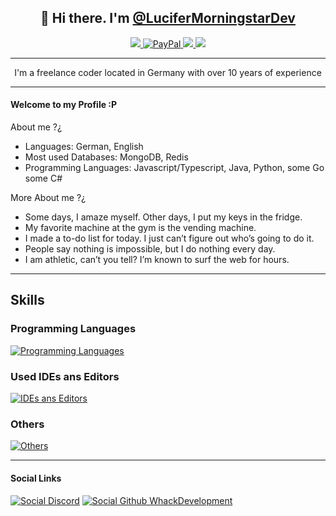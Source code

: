 <div align="center">
    <h2>👋 Hi there. I'm <a target="_blank" href="https://paypal.me/WhackDevelopment">@LuciferMorningstarDev</a></h2>
    <a target="_blank" href="https://discord.gg/WhackDevelopment">
        <img src="https://img.shields.io/discord/1075538521340776489?style=for-the-badge&logo=discord">
    </a>
    <a target="_blank" href="https://paypal.me/WhackDevelopment">
        <img src="https://img.shields.io/badge/Donate-PayPal-blue?style=for-the-badge&logo=paypal" alt="PayPal">
    </a>
    <a target="_blank" href="https://github.com/WhackDevelopment/.github/issues">
        <img src="https://img.shields.io/github/issues/WhackDevelopment/.github.svg?style=for-the-badge&logo=github">
    </a>
    <a target="_blank" href="https://github.com/LuciferMorningstarDev"><img src="https://img.shields.io/github/followers/LuciferMorningstarDev?style=for-the-badge&label=GitHub%20Followers&logo=github&c"></img></a>
    <br>
</div>

---

<div align="center">
    <p>
    I'm a freelance coder located in Germany with over 10 years of experience
    </p>
</div>

---

#### Welcome to my Profile :P

About me ?¿

-   Languages: German, English
-   Most used Databases: MongoDB, Redis
-   Programming Languages: Javascript/Typescript, Java, Python, some Go some C#

More About me ?¿

-   Some days, I amaze myself. Other days, I put my keys in the fridge.
-   My favorite machine at the gym is the vending machine.
-   I made a to-do list for today. I just can’t figure out who’s going to do it.
-   People say nothing is impossible, but I do nothing every day.
-   I am athletic, can’t you tell? I’m known to surf the web for hours.

---

## Skills

### Programming Languages

[![Programming Languages](https://skillicons.dev/icons?i=js,ts,html,css,sass,java,go,py,cs)](https://skillicons.dev)

### Used IDEs ans Editors

[![IDEs ans Editors](https://skillicons.dev/icons?i=vscode,idea,eclipse,vim,atom)](https://skillicons.dev)

### Others

[![Others](https://skillicons.dev/icons?i=react,next,vite,vue,angular,tailwind,nodejs,express,jenkins,maven,gradle,mongo,redis,graphql,tensorflow,git,linux)](https://skillicons.dev)

---

#### Social Links

[![Social](https://skillicons.dev/icons?i=discord) Discord](https://discord.gg/WhackDevelopment)
[![Social](https://skillicons.dev/icons?i=github) Github WhackDevelopment](https://github.com/WhackDevelopment)
